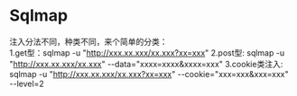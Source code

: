 Sqlmap
======

注入分法不同，种类不同，来个简单的分类：<br/>
        1.get型：sqlmap -u "http://xxx.xx.xxx/xx.xxx?xx=xxx"
        2.post型: sqlmap -u "http://xxx.xx.xxx/xx.xxx" --data="xxxx=xxxx&xxxx=xxx"
        3.cookie类注入: sqlmap -u "http://xxx.xx.xxx/xx.xxx?xx=xxx" --cookie="xxx=xxx&xxx=xxx" --level=2


